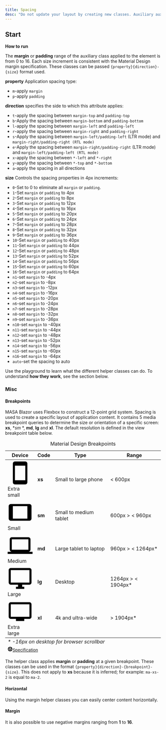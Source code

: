 ```yaml
---
title: Spacing
desc: "Do not update your layout by creating new classes. Auxiliary auxiliary classes modify the filling and edges of elements."
---
```


## Start

**How ​​to run**

The **margin** or **padding** range of the auxiliary class applied to the element is from 0 to 16. Each size increment is consistent with the Material Design margin specification. These classes can be passed `{property}{direction}- {size}` format used.

**property** Application spacing type:

* `m`-apply `margin`
* `p`-apply `padding`

**direction** specifies the side to which this attribute applies:

* `t`-apply the spacing between `margin-top` and `padding-top`
* `b`-Apply the spacing between `margin-bottom` and `padding-bottom`
* `l`-apply the spacing between `margin-left` and `padding-left`
* `r`-apply the spacing between `margin-right` and `padding-right`
* `s`-Apply the spacing between `margin-left/padding-left` (LTR mode) and `margin-right/padding-right (RTL mode)`
* `e`-Apply the spacing between `margin-right/padding-right` (LTR mode) and `margin-left/padding-left (RTL mode)`
* `x`-apply the spacing between `*-left` and `*-right`
* `y`-apply the spacing between `*-top` and `*-bottom`
* `a`-apply the spacing in all directions

**size** Controls the spacing properties in 4px increments:

* `0`-Set to 0 to eliminate all `margin` or `padding`.
* `1`-Set `margin` or `padding` to 4px
* `2`-Set `margin` or `padding` to 8px
* `3`-Set `margin` or `padding` to 12px
* `4`-Set `margin` or `padding` to 16px
* `5`-Set `margin` or `padding` to 20px
* `6`-Set `margin` or `padding` to 24px
* `7`-Set `margin` or `padding` to 28px
* `8`-Set `margin` or `padding` to 32px
* `9`-Set `margin` or `padding` to 36px
* `10`-Set `margin` or `padding` to 40px
* `11`-Set `margin` or `padding` to 44px
* `12`-Set `margin` or `padding` to 48px
* `13`-Set `margin` or `padding` to 52px
* `14`-Set `margin` or `padding` to 56px
* `15`-Set `margin` or `padding` to 60px
* `16`-Set `margin` or `padding` to 64px
* `n1`-set `margin` to -4px
* `n2`-set `margin` to -8px
* `n3`-set `margin` to -12px
* `n4`-set `margin` to -16px
* `n5`-set `margin` to -20px
* `n6`-set `margin` to -24px
* `n7`-set `margin` to -28px
* `n8`-set `margin` to -32px
* `n9`-set `margin` to -36px
* `n10`-set `margin` to -40px
* `n11`-set `margin` to -44px
* `n12`-set `margin` to -48px
* `n13`-set `margin` to -52px
* `n14`-set `margin` to -56px
* `n15`-set `margin` to -60px
* `n16`-set `margin` to -64px
* `auto`-set the spacing to auto

Use the playground to learn what the different helper classes can do. To understand **how they work**, see the section below.

<masa-example file="Examples.styles_and_animations.spacing.Start"></masa-example>

### Misc

#### Breakpoints

MASA Blazor uses Flexbox to construct a 12-point grid system. Spacing is used to create a specific layout of application content. It contains 5 media breakpoint queries to determine the size or orientation of a specific screen: **xs**, **sm* *, **md**, **lg** and **xl**. The default resolution is defined in the view breakpoint table below.

<div
  class="overflow-hidden mb-12 overflow-hidden m-sheet m-sheet--outlined theme--light rounded"
>
  <div class="m-data-table theme--light">
    <div class="m-data-table__wrapper">
      <table>
        <caption class="pa-4">
          Material Design Breakpoints
        </caption>
        <thead>
          <tr class="text-left">
            <th>Device</th>
            <th>Code</th>
            <th>Type</th>
            <th>Range</th>
          </tr>
        </thead>
        <tbody>
          <tr>
            <td>
              <span
                aria-hidden="true"
                class="m-icon notranslate m-icon--left theme--light"
                ><svg
                  xmlns="http://www.w3.org/2000/svg"
                  viewBox="0 0 24 24"
                  role="img"
                  aria-hidden="true"
                  class="m-icon__svg"
                >
                  <path
                    d="M17,19H7V5H17M17,1H7C5.89,1 5,1.89 5,3V21A2,2 0 0,0 7,23H17A2,2 0 0,0 19,21V3C19,1.89 18.1,1 17,1Z"
                  ></path></svg></span
              ><span>Extra small</span>
            </td>
            <td><strong>xs</strong></td>
            <td>Small to large phone</td>
            <td>&lt; 600px</td>
          </tr>
          <tr>
            <td>
              <span
                aria-hidden="true"
                class="m-icon notranslate m-icon--left theme--light"
                ><svg
                  xmlns="http://www.w3.org/2000/svg"
                  viewBox="0 0 24 24"
                  role="img"
                  aria-hidden="true"
                  class="m-icon__svg"
                >
                  <path
                    d="M19,18H5V6H19M21,4H3C1.89,4 1,4.89 1,6V18A2,2 0 0,0 3,20H21A2,2 0 0,0 23,18V6C23,4.89 22.1,4 21,4Z"
                  ></path></svg></span
              ><span>Small</span>
            </td>
            <td><strong>sm</strong></td>
            <td>Small to medium tablet</td>
            <td>600px &gt; &lt; 960px</td>
          </tr>
          <tr>
            <td>
              <span
                aria-hidden="true"
                class="m-icon notranslate m-icon--left theme--light"
                ><svg
                  xmlns="http://www.w3.org/2000/svg"
                  viewBox="0 0 24 24"
                  role="img"
                  aria-hidden="true"
                  class="m-icon__svg"
                >
                  <path
                    d="M4,6H20V16H4M20,18A2,2 0 0,0 22,16V6C22,4.89 21.1,4 20,4H4C2.89,4 2,4.89 2,6V16A2,2 0 0,0 4,18H0V20H24V18H20Z"
                  ></path></svg></span
              ><span>Medium</span>
            </td>
            <td><strong>md</strong></td>
            <td>Large tablet to laptop</td>
            <td>960px &gt; &lt; 1264px*</td>
          </tr>
          <tr>
            <td>
              <span
                aria-hidden="true"
                class="m-icon notranslate m-icon--left theme--light"
                ><svg
                  xmlns="http://www.w3.org/2000/svg"
                  viewBox="0 0 24 24"
                  role="img"
                  aria-hidden="true"
                  class="m-icon__svg"
                >
                  <path
                    d="M21,16H3V4H21M21,2H3C1.89,2 1,2.89 1,4V16A2,2 0 0,0 3,18H10V20H8V22H16V20H14V18H21A2,2 0 0,0 23,16V4C23,2.89 22.1,2 21,2Z"
                  ></path></svg></span
              ><span>Large</span>
            </td>
            <td><strong>lg</strong></td>
            <td>Desktop</td>
            <td>1264px &gt; &lt; 1904px*</td>
          </tr>
          <tr>
            <td>
              <span
                aria-hidden="true"
                class="m-icon notranslate m-icon--left theme--light"
                ><svg
                  xmlns="http://www.w3.org/2000/svg"
                  viewBox="0 0 24 24"
                  role="img"
                  aria-hidden="true"
                  class="m-icon__svg"
                >
                  <path
                    d="M21,17H3V5H21M21,3H3A2,2 0 0,0 1,5V17A2,2 0 0,0 3,19H8V21H16V19H21A2,2 0 0,0 23,17V5A2,2 0 0,0 21,3Z"
                  ></path></svg></span
              ><span>Extra large</span>
            </td>
            <td><strong>xl</strong></td>
            <td>4k and ultra-wide</td>
            <td>&gt; 1904px*</td>
          </tr>
        </tbody>
        <tfoot>
          <tr>
            <td colspan="4" class="text-caption text-center grey--text">
              <em> * -16px on desktop for browser scrollbar</em>
            </td>
          </tr>
          <tr>
            <td colspan="4" class="text-right text--secondary">
              <small class="d-block mr-n1 mb-n6"
                ><a
                  href="https://material.io/design/layout/responsive-layout-grid.html"
                  rel="noopener noreferrer"
                  target="_blank"
                  class="text-decoration-none d-inline-flex align-center"
                  ><span
                    aria-hidden="true"
                    class="m-icon notranslate mr-1 theme--light"
                    style="
                      font-size: 16px;
                      height: 16px;
                      width: 16px;
                      color: inherit;
                    "
                    ><svg
                      xmlns="http://www.w3.org/2000/svg"
                      viewBox="0 0 24 24"
                      role="img"
                      aria-hidden="true"
                      class="m-icon__svg"
                      style="font-size: 16px; height: 16px; width: 16px"
                    >
                      <path
                        d="M21,12C21,9.97 20.33,8.09 19,6.38V17.63C20.33,15.97 21,14.09 21,12M17.63,19H6.38C7.06,19.55 7.95,20 9.05,20.41C10.14,20.8 11.13,21 12,21C12.88,21 13.86,20.8 14.95,20.41C16.05,20 16.94,19.55 17.63,19M11,17L7,9V17H11M17,9L13,17H17V9M12,14.53L15.75,7H8.25L12,14.53M17.63,5C15.97,3.67 14.09,3 12,3C9.91,3 8.03,3.67 6.38,5H17.63M5,17.63V6.38C3.67,8.09 3,9.97 3,12C3,14.09 3.67,15.97 5,17.63M23,12C23,15.03 21.94,17.63 19.78,19.78C17.63,21.94 15.03,23 12,23C8.97,23 6.38,21.94 4.22,19.78C2.06,17.63 1,15.03 1,12C1,8.97 2.06,6.38 4.22,4.22C6.38,2.06 8.97,1 12,1C15.03,1 17.63,2.06 19.78,4.22C21.94,6.38 23,8.97 23,12Z"
                      ></path></svg></span
                  ><span>Specification</span></a
                ></small
              >
            </td>
          </tr>
        </tfoot>
      </table>
    </div>
  </div>
</div>

The helper class applies **margin** or **padding** at a given breakpoint. These classes can be used in the format `{property}{direction}-{breakpoint}-{size}`. This does not apply to **xs** because it is inferred; for example: `ma-xs-2` is equal to `ma-2`.

<masa-example file="Examples.styles_and_animations.spacing.Breakpoints"></masa-example>

#### Horizontal

Using the margin helper classes you can easily center content horizontally.

<masa-example file="Examples.styles_and_animations.spacing.Horizontal"></masa-example>

#### Margin

It is also possible to use negative margins ranging from **1** to **16**.

<masa-example file="Examples.styles_and_animations.spacing.Margin"></masa-example>